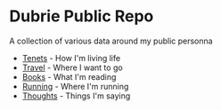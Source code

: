 Dubrie Public Repo
======================
A collection of various data around my public personna

* [Tenets](https://github.com/dubrie/public/blob/main/tenets.md) - How I'm living life
* [Travel](https://github.com/dubrie/public/blob/main/travel.md) - Where I want to go
* [Books](https://github.com/dubrie/public/blob/main/books.md) - What I'm reading
* [Running](https://github.com/dubrie/public/blob/main/running.md) - Where I'm running
* [Thoughts](https://github.com/dubrie/public/blob/main/thoughts.md) - Things I'm saying
